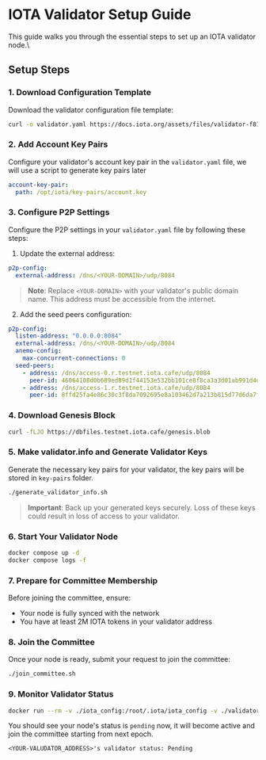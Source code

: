 # IOTA Validator Setup Guide

This guide walks you through the essential steps to set up an IOTA validator node.\

## Setup Steps

### 1. Download Configuration Template

Download the validator configuration file template:

```bash
curl -o validator.yaml https://docs.iota.org/assets/files/validator-f8117cabc760058cd9c133360cfa455f.yaml
```

### 2. Add Account Key Pairs

Configure your validator's account key pair in the `validator.yaml` file, we will use a script to generate key pairs later

```yaml
account-key-pair:
  path: /opt/iota/key-pairs/account.key
```

### 3. Configure P2P Settings

Configure the P2P settings in your `validator.yaml` file by following these steps:

1. Update the external address:
```yaml
p2p-config:
  external-address: /dns/<YOUR-DOMAIN>/udp/8084
```
> **Note**: Replace `<YOUR-DOMAIN>` with your validator's public domain name. This address must be accessible from the internet.

2. Add the seed peers configuration:
```yaml
p2p-config:
  listen-address: "0.0.0.0:8084"
  external-address: /dns/<YOUR-DOMAIN>/udp/8084
  anemo-config:
    max-concurrent-connections: 0
  seed-peers:
    - address: /dns/access-0.r.testnet.iota.cafe/udp/8084
      peer-id: 46064108d0b689ed89d1f44153e532bb101ce8f8ca3a3d01ab991d4dea122cfc
    - address: /dns/access-1.r.testnet.iota.cafe/udp/8084
      peer-id: 8ffd25fa4e86c30c3f8da7092695e8a103462d7a213b815d77d6da7f0a2a52f5
```

### 4. Download Genesis Block

```bash
curl -fLJO https://dbfiles.testnet.iota.cafe/genesis.blob
```

### 5. Make validator.info and Generate Validator Keys

Generate the necessary key pairs for your validator, the key pairs will be stored in `key-pairs` folder.

```bash
./generate_validator_info.sh
```

> **Important**: Back up your generated keys securely. Loss of these keys could result in loss of access to your validator.

### 6. Start Your Validator Node

```bash
docker compose up -d
docker compose logs -f
```

### 7. Prepare for Committee Membership

Before joining the committee, ensure:
- Your node is fully synced with the network
- You have at least 2M IOTA tokens in your validator address

### 8. Join the Committee

Once your node is ready, submit your request to join the committee:

```bash
./join_committee.sh
```

### 9. Monitor Validator Status

```bash
docker run --rm -v ./iota_config:/root/.iota/iota_config -v ./validator.info:/iota/validator.info iotaledger/iota-tools:testnet /bin/sh -c "/usr/local/bin/iota validator display-metadata" | grep status
```

You should see your node's status is `pending` now, it will become active and join the committee starting from next epoch.

```
<YOUR-VALUDATOR_ADDRESS>'s validator status: Pending
```